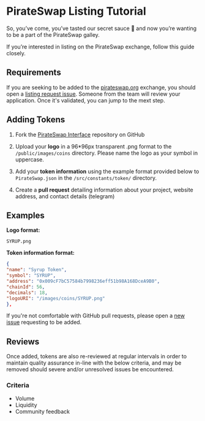 # PirateSwap Listing Tutorial

So, you’ve come, you’ve tasted our secret sauce 🥞 and now you’re wanting to be a part of the PirateSwap galley.

If you’re interested in listing on the PirateSwap exchange, follow this guide closely.

## Requirements

If you are seeking to be added to the [pirateswap.org](https://pirateswap.org/) exchange, you should open a [listing request issue](#). Someone from the team will review your application. Once it's validated, you can jump to the mext step.

## Adding Tokens

1. Fork the [PirateSwap Interface](https://github.com/dreadPirate-Roberts/pirateswap-frontend/) repository on GitHub
2. Upload your **logo** in a 96\*96px transparent .png format to the `/public/images/coins` directory. Please name the logo as your symbol in uppercase.

3. Add your **token information** using the example format provided below to `PirateSwap.json` in the `/src/constants/token/` directory.

4. Create a **pull request** detailing information about your project, website address, and contact details (telegram)

## Examples

**Logo format:**

`SYRUP.png`

**Token information format:**

```json
{
"name": "Syrup Token",
"symbol": "SYRUP",
"address": "0x009cF7bC57584b7998236eff51b98A168DceA9B0",
"chainId": 56,
"decimals": 18,
"logoURI": "/images/coins/SYRUP.png"
},
```

If you're not comfortable with GitHub pull requests, please open a [new issue](https://github.com/dreadPirate-Roberts/pirateswap-frontend/issues/new) requesting to be added.

## Reviews

Once added, tokens are also re-reviewed at regular intervals in order to maintain quality assurance in-line with the below criteria, and may be removed should severe and/or unresolved issues be encountered.

### Criteria

- Volume
- Liquidity
- Community feedback
